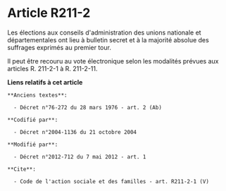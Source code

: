 # Article R211-2

Les élections aux conseils d'administration des unions nationale et départementales ont lieu à bulletin secret et à la
majorité absolue des suffrages exprimés au premier tour. 

Il peut être recouru au vote électronique selon les modalités prévues aux articles R. 211-2-1 à R. 211-2-11.

**Liens relatifs à cet article**

	**Anciens textes**:

	  - Décret n°76-272 du 28 mars 1976 - art. 2 (Ab)

	**Codifié par**:

	  - Décret n°2004-1136 du 21 octobre 2004

	**Modifié par**:

	  - Décret n°2012-712 du 7 mai 2012 - art. 1

	**Cite**:

	  - Code de l'action sociale et des familles - art. R211-2-1 (V)
